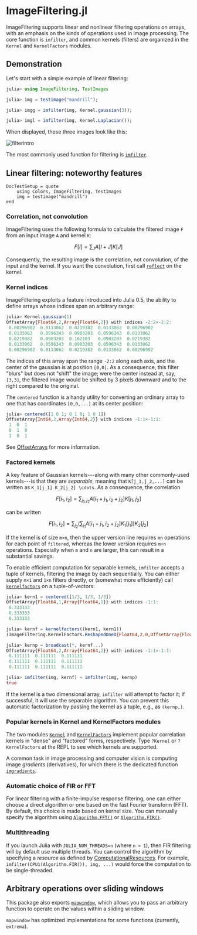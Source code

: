 # ImageFiltering.jl

ImageFiltering supports linear and nonlinear filtering operations on
arrays, with an emphasis on the kinds of operations used in image
processing. The core function is `imfilter`, and common kernels
(filters) are organized in the `Kernel` and `KernelFactors` modules.

## Demonstration

Let's start with a simple example of linear filtering:

```julia
julia> using ImageFiltering, TestImages

julia> img = testimage("mandrill");

julia> imgg = imfilter(img, Kernel.gaussian(3));

julia> imgl = imfilter(img, Kernel.Laplacian());
```

When displayed, these three images look like this:

![filterintro](filterintro.png)

The most commonly used function for filtering is [`imfilter`](@ref).

## Linear filtering: noteworthy features

```@meta
DocTestSetup = quote
    using Colors, ImageFiltering, TestImages
    img = testimage("mandrill")
end
```

### Correlation, not convolution

ImageFiltering uses the following formula to calculate the filtered
image `F` from an input image `A` and kernel `K`:

```math
F[I] = \sum_J A[I+J] K[J]
```

Consequently, the resulting image is the correlation, not convolution,
of the input and the kernel. If you want the convolution, first call
[`reflect`](@ref) on the kernel.

### Kernel indices

ImageFiltering exploits a feature introduced into Julia 0.5, the
ability to define arrays whose indices span an arbitrary range:

```julia
julia> Kernel.gaussian(1)
OffsetArray{Float64,2,Array{Float64,2}} with indices -2:2×-2:2:
 0.00296902  0.0133062  0.0219382  0.0133062  0.00296902
 0.0133062   0.0596343  0.0983203  0.0596343  0.0133062
 0.0219382   0.0983203  0.162103   0.0983203  0.0219382
 0.0133062   0.0596343  0.0983203  0.0596343  0.0133062
 0.00296902  0.0133062  0.0219382  0.0133062  0.00296902
```

The indices of this array span the range `-2:2` along each axis, and
the center of the gaussian is at position `[0,0]`.  As a consequence,
this filter "blurs" but does not "shift" the image; were the center
instead at, say, `[3,3]`, the filtered image would be shifted by 3
pixels downward and to the right compared to the original.

The `centered` function is a handy utility for converting an ordinary
array to one that has coordinates `[0,0,...]` at its center position:

```julia
julia> centered([1 0 1; 0 1 0; 1 0 1])
OffsetArray{Int64,2,Array{Int64,2}} with indices -1:1×-1:1:
 1  0  1
 0  1  0
 1  0  1
```

See [OffsetArrays](https://github.com/alsam/OffsetArrays.jl) for more information.

### Factored kernels

A key feature of Gaussian kernels---along with many other
commonly-used kernels---is that they are *separable*, meaning that
`K[j_1,j_2,...]` can be written as ``K_1[j_1] K_2[j_2] \cdots``.
As a consequence, the correlation

```math
F[i_1,i_2] = \sum_{j_1,j_2} A[i_1+j_1,i_2+j_2] K[j_1,j_2]
```

can be written

```math
F[i_1,i_2] = \sum_{j_2} \left(\sum_{j_1} A[i_1+j_1,i_2+j_2] K_1[j_1]\right) K_2[j_2]
```

If the kernel is of size `m×n`, then the upper version line requires `mn`
operations for each point of `filtered`, whereas the lower version
requires `m+n` operations. Especially when `m` and `n` are larger,
this can result in a substantial savings.

To enable efficient computation for separable kernels, `imfilter`
accepts a tuple of kernels, filtering the image by each
sequentially. You can either supply `m×1` and `1×n` filters directly,
or (somewhat more efficiently) call [`kernelfactors`](@ref) on a
tuple-of-vectors:


```julia
julia> kern1 = centered([1/3, 1/3, 1/3])
OffsetArray{Float64,1,Array{Float64,1}} with indices -1:1:
 0.333333
 0.333333
 0.333333

julia> kernf = kernelfactors((kern1, kern1))
(ImageFiltering.KernelFactors.ReshapedOneD{Float64,2,0,OffsetArray{Float64,1,Array{Float64,1}}}([0.333333,0.333333,0.333333]),ImageFiltering.KernelFactors.ReshapedOneD{Float64,2,1,OffsetArray{Float64,1,Array{Float64,1}}}([0.333333,0.333333,0.333333]))

julia> kernp = broadcast(*, kernf...)
OffsetArray{Float64,2,Array{Float64,2}} with indices -1:1×-1:1:
 0.111111  0.111111  0.111111
 0.111111  0.111111  0.111111
 0.111111  0.111111  0.111111

julia> imfilter(img, kernf) ≈ imfilter(img, kernp)
true
```

If the kernel is a two dimensional array, `imfilter` will attempt to
factor it; if successful, it will use the separable algorithm. You can
prevent this automatic factorization by passing the kernel as a tuple,
e.g., as `(kernp,)`.

### Popular kernels in Kernel and KernelFactors modules

The two modules [`Kernel`](@ref) and [`KernelFactors`](@ref) implement popular
correlation kernels in "dense" and "factored" forms, respectively. Type
`?Kernel` or `?KernelFactors` at the REPL to see which kernels are supported.

A common task in image processing and computer vision is computing
image *gradients* (derivatives), for which there is the dedicated
function [`imgradients`](@ref).

### Automatic choice of FIR or FFT

For linear filtering with a finite-impulse response filtering, one can
either choose a direct algorithm or one based on the fast Fourier
transform (FFT).  By default, this choice is made based on kernel
size. You can manually specify the algorithm using [`Algorithm.FFT()`](@ref)
or [`Algorithm.FIR()`](@ref).

### Multithreading

If you launch Julia with `JULIA_NUM_THREADS=n` (where `n > 1`), then
FIR filtering will by default use multiple threads.  You can control
the algorithm by specifying a *resource* as defined by
[ComputationalResources](https://github.com/timholy/ComputationalResources.jl).
For example, `imfilter(CPU1(Algorithm.FIR()), img, ...)` would force
the computation to be single-threaded.

## Arbitrary operations over sliding windows

This package also exports [`mapwindow`](@ref), which allows you to
pass an arbitrary function to operate on the values within a sliding
window.

`mapwindow` has optimized implementations for some functions
(currently, `extrema`).
